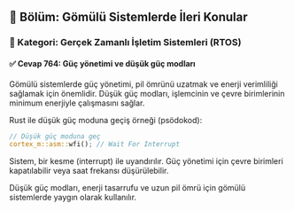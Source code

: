 ## 📘 Bölüm: Gömülü Sistemlerde İleri Konular
### 🔹 Kategori: Gerçek Zamanlı İşletim Sistemleri (RTOS)
#### ✅ Cevap 764: Güç yönetimi ve düşük güç modları

Gömülü sistemlerde güç yönetimi, pil ömrünü uzatmak ve enerji verimliliği sağlamak için önemlidir. Düşük güç modları, işlemcinin ve çevre birimlerinin minimum enerjiyle çalışmasını sağlar.

Rust ile düşük güç moduna geçiş örneği (psödokod):
```rust
// Düşük güç moduna geç
cortex_m::asm::wfi(); // Wait For Interrupt
```
Sistem, bir kesme (interrupt) ile uyandırılır. Güç yönetimi için çevre birimleri kapatılabilir veya saat frekansı düşürülebilir.

Düşük güç modları, enerji tasarrufu ve uzun pil ömrü için gömülü sistemlerde yaygın olarak kullanılır.
